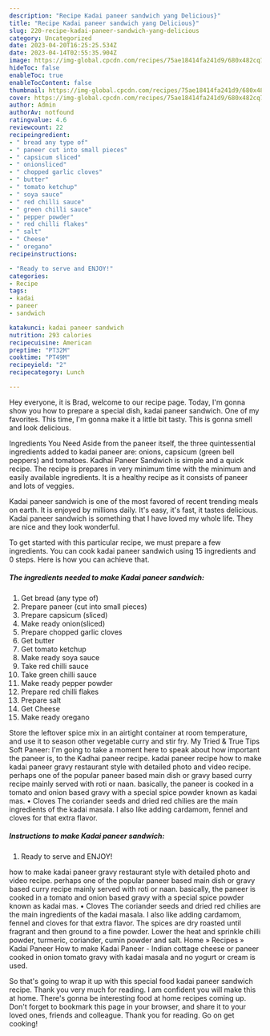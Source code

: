 ```yaml
---
description: "Recipe Kadai paneer sandwich yang Delicious}"
title: "Recipe Kadai paneer sandwich yang Delicious}"
slug: 220-recipe-kadai-paneer-sandwich-yang-delicious
category: Uncategorized
date: 2023-04-20T16:25:25.534Z
date: 2023-04-14T02:55:35.904Z
image: https://img-global.cpcdn.com/recipes/75ae18414fa241d9/680x482cq70/kadai-paneer-sandwich-recipe-main-photo.jpg
hideToc: false
enableToc: true
enableTocContent: false
thumbnail: https://img-global.cpcdn.com/recipes/75ae18414fa241d9/680x482cq70/kadai-paneer-sandwich-recipe-main-photo.jpg
cover: https://img-global.cpcdn.com/recipes/75ae18414fa241d9/680x482cq70/kadai-paneer-sandwich-recipe-main-photo.jpg
author: Admin
authorAv: notfound
ratingvalue: 4.6
reviewcount: 22
recipeingredient:
- " bread any type of"
- " paneer cut into small pieces"
- " capsicum sliced"
- " onionsliced"
- " chopped garlic cloves"
- " butter"
- " tomato ketchup"
- " soya sauce"
- " red chilli sauce"
- " green chilli sauce"
- " pepper powder"
- " red chilli flakes"
- " salt"
- " Cheese"
- " oregano"
recipeinstructions:

- "Ready to serve and ENJOY!"
categories:
- Recipe
tags:
- kadai
- paneer
- sandwich

katakunci: kadai paneer sandwich 
nutrition: 293 calories
recipecuisine: American
preptime: "PT32M"
cooktime: "PT49M"
recipeyield: "2"
recipecategory: Lunch

---
```



Hey everyone, it is Brad, welcome to our recipe page. Today, I'm gonna show you how to prepare a special dish, kadai paneer sandwich. One of my favorites. This time, I'm gonna make it a little bit tasty. This is gonna smell and look delicious.

Ingredients You Need Aside from the paneer itself, the three quintessential ingredients added to kadai paneer are: onions, capsicum (green bell peppers) and tomatoes. Kadhai Paneer Sandwich is simple and a quick recipe. The recipe is prepares in very minimum time with the minimum and easily available ingredients. It is a healthy recipe as it consists of paneer and lots of veggies.

Kadai paneer sandwich is one of the most favored of recent trending meals on earth. It is enjoyed by millions daily. It's easy, it's fast, it tastes delicious. Kadai paneer sandwich is something that I have loved my whole life. They are nice and they look wonderful.


To get started with this particular recipe, we must prepare a few ingredients. You can cook kadai paneer sandwich using 15 ingredients and 0 steps. Here is how you can achieve that.

<!--inarticleads1-->

##### The ingredients needed to make Kadai paneer sandwich:

1. Get  bread (any type of)
1. Prepare  paneer (cut into small pieces)
1. Prepare  capsicum (sliced)
1. Make ready  onion(sliced)
1. Prepare  chopped garlic cloves
1. Get  butter
1. Get  tomato ketchup
1. Make ready  soya sauce
1. Take  red chilli sauce
1. Take  green chilli sauce
1. Make ready  pepper powder
1. Prepare  red chilli flakes
1. Prepare  salt
1. Get  Cheese
1. Make ready  oregano


Store the leftover spice mix in an airtight container at room temperature, and use it to season other vegetable curry and stir fry. My Tried &amp; True Tips Soft Paneer: I&#39;m going to take a moment here to speak about how important the paneer is, to the Kadhai paneer recipe. kadai paneer recipe how to make kadai paneer gravy restaurant style with detailed photo and video recipe. perhaps one of the popular paneer based main dish or gravy based curry recipe mainly served with roti or naan. basically, the paneer is cooked in a tomato and onion based gravy with a special spice powder known as kadai mas. • Cloves The coriander seeds and dried red chilies are the main ingredients of the kadai masala. I also like adding cardamom, fennel and cloves for that extra flavor. 

<!--inarticleads2-->

##### Instructions to make Kadai paneer sandwich:


1. Ready to serve and ENJOY!

how to make kadai paneer gravy restaurant style with detailed photo and video recipe. perhaps one of the popular paneer based main dish or gravy based curry recipe mainly served with roti or naan. basically, the paneer is cooked in a tomato and onion based gravy with a special spice powder known as kadai mas. • Cloves The coriander seeds and dried red chilies are the main ingredients of the kadai masala. I also like adding cardamom, fennel and cloves for that extra flavor. The spices are dry roasted until fragrant and then ground to a fine powder. Lower the heat and sprinkle chilli powder, turmeric, coriander, cumin powder and salt. Home » Recipes » Kadai Paneer How to make Kadai Paneer - Indian cottage cheese or paneer cooked in onion tomato gravy with kadai masala and no yogurt or cream is used. 

So that's going to wrap it up with this special food kadai paneer sandwich recipe. Thank you very much for reading. I am confident you will make this at home. There's gonna be interesting food at home recipes coming up. Don't forget to bookmark this page in your browser, and share it to your loved ones, friends and colleague. Thank you for reading. Go on get cooking!
